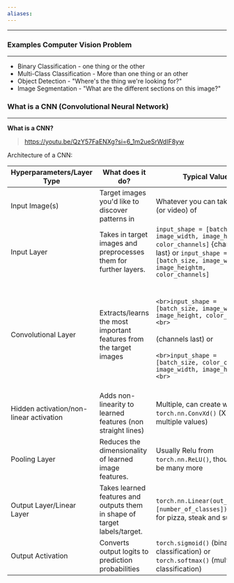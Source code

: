 ```yaml
---
aliases:
---
```

---


### Examples Computer Vision Problem
---


- Binary Classification - one thing or the other
- Multi-Class Classification - More than one thing or an other
- Object Detection - "Where's the thing we're looking for?"
- Image Segmentation - "What are the different sections on this image?"

### What is a CNN (Convolutional Neural Network)
---

**What is a CNN?**

> https://youtu.be/QzY57FaENXg?si=6_1m2ueSrWdIF8yw


Architecture of a CNN:

| Hyperparameters/Layer Type              | What does it do?                                                          | Typical Values                                                                                                                                                                                                             |
| --------------------------------------- | ------------------------------------------------------------------------- | -------------------------------------------------------------------------------------------------------------------------------------------------------------------------------------------------------------------------- |
| Input Image(s)                          | Target images you'd like to discover patterns in                          | Whatever you can take a photo (or video) of                                                                                                                                                                                |
| Input Layer                             | Takes in target images and preprocesses them for further layers.          | ```input_shape = [batch_size, image_width, image_heightm, color_channels]```               {channels last} or  `input_shape = [batch_size, image_width, image_heightm, color_channels]`                                    |
| Convolutional Layer                     | Extracts/learns the most important features from the target images        | <br><br>```<br>input_shape = [batch_size, image_width, image_height, color_channels]<br>```<br><br>(channels last) or <br><br>```<br>input_shape = [batch_size, color_channels, image_width, image_height];<br>```<br><br> |
| Hidden activation/non-linear activation | Adds non-linearity to learned features (non straight lines)               | Multiple, can create with `torch.nn.ConvXd()` (X can be multiple values)                                                                                                                                                   |
| Pooling Layer                           | Reduces the dimensionality of learned image features.                     | Usually Relu from `torch.nn.ReLU()`, though can be many more                                                                                                                                                               |
| Output Layer/Linear Layer               | Takes learned features and outputs them in shape of target labels/target. | `torch.nn.Linear(out_features=[number_of_classes])` (e.g. 3 for pizza, steak and sushi)                                                                                                                                    |
| Output Activation                       | Converts output logits to prediction probabilities                        | `torch.sigmoid()` (binary classification) or `torch.softmax()` (multi-class classification)                                                                                                                                |

